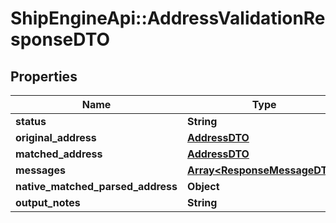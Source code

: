 # ShipEngineApi::AddressValidationResponseDTO

## Properties
Name | Type | Description | Notes
------------ | ------------- | ------------- | -------------
**status** | **String** |  | [optional] 
**original_address** | [**AddressDTO**](AddressDTO.md) |  | [optional] 
**matched_address** | [**AddressDTO**](AddressDTO.md) |  | [optional] 
**messages** | [**Array&lt;ResponseMessageDTO&gt;**](ResponseMessageDTO.md) |  | [optional] 
**native_matched_parsed_address** | **Object** |  | [optional] 
**output_notes** | **String** |  | [optional] 


